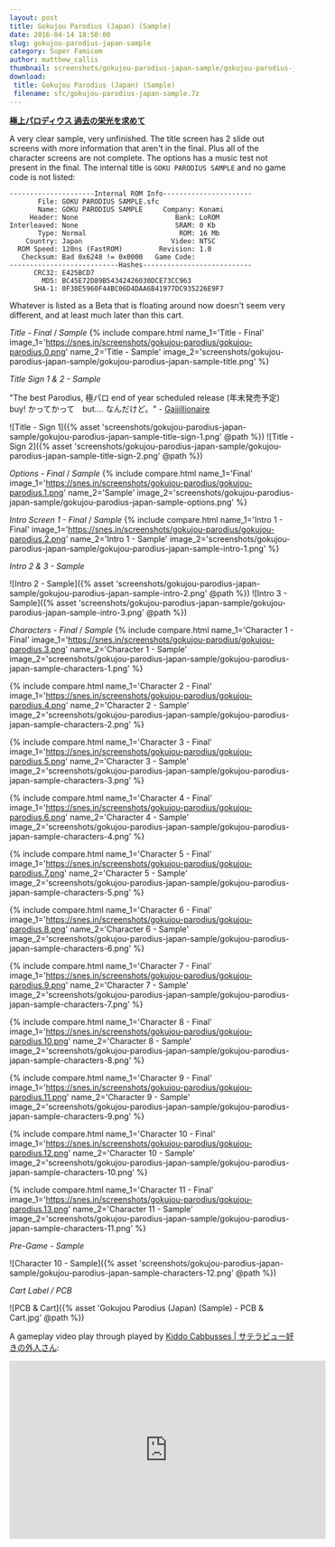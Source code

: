 ```yaml
---
layout: post
title: Gokujou Parodius (Japan) (Sample)
date: 2016-04-14 18:50:00
slug: gokujou-parodius-japan-sample
category: Super Famicom
author: matthew_callis
thumbnail: screenshots/gokujou-parodius-japan-sample/gokujou-parodius-japan-sample-title.png
download:
 title: Gokujou Parodius (Japan) (Sample)
 filename: sfc/gokujou-parodius-japan-sample.7z
---
```


__[極上パロディウス 過去の栄光を求めて](https://superfamicom.org/info/gokujou-parodius)__

A very clear sample, very unfinished. The title screen has 2 slide out screens with more information that aren't in the final. Plus all of the character screens are not complete. The options has a music test not present in the final. The internal title is `GOKU PARODIUS SAMPLE` and no game code is not listed:

```
---------------------Internal ROM Info----------------------
       File: GOKU PARODIUS SAMPLE.sfc
       Name: GOKU PARODIUS SAMPLE     Company: Konami
     Header: None                        Bank: LoROM
Interleaved: None                        SRAM: 0 Kb
       Type: Normal                       ROM: 16 Mb
    Country: Japan                      Video: NTSC
  ROM Speed: 120ns (FastROM)         Revision: 1.0
   Checksum: Bad 0x6248 != 0x0000   Game Code:
---------------------------Hashes---------------------------
      CRC32: E425BCD7
        MD5: BC45E72D89B54342426030DCE73CC963
      SHA-1: 0F38E5960F44BC06D4DAA6B41977DC935226E9F7
```

Whatever is listed as a Beta that is floating around now doesn't seem very different, and at least much later than this cart.

_Title - Final_  / _Sample_
{% include compare.html
    name_1='Title - Final'
    image_1='https://snes.in/screenshots/gokujou-parodius/gokujou-parodius.0.png'
    name_2='Title - Sample'
    image_2='screenshots/gokujou-parodius-japan-sample/gokujou-parodius-japan-sample-title.png'
%}

_Title Sign 1 & 2 - Sample_

"The best Parodius, 極パロ end of year scheduled release (年末発売予定) buy! かってかって　but.... なんだけど。" - [Gaijillionaire](https://twitter.com/Gaijillionaire/status/720822237817769984)

![Title - Sign 1]({% asset 'screenshots/gokujou-parodius-japan-sample/gokujou-parodius-japan-sample-title-sign-1.png' @path %})
![Title - Sign 2]({% asset 'screenshots/gokujou-parodius-japan-sample/gokujou-parodius-japan-sample-title-sign-2.png' @path %})

_Options - Final_  / _Sample_
{% include compare.html
    name_1='Final'
    image_1='https://snes.in/screenshots/gokujou-parodius/gokujou-parodius.1.png'
    name_2='Sample'
    image_2='screenshots/gokujou-parodius-japan-sample/gokujou-parodius-japan-sample-options.png'
%}

_Intro Screen 1 - Final_  / _Sample_
{% include compare.html
    name_1='Intro 1 - Final'
    image_1='https://snes.in/screenshots/gokujou-parodius/gokujou-parodius.2.png'
    name_2='Intro 1 - Sample'
    image_2='screenshots/gokujou-parodius-japan-sample/gokujou-parodius-japan-sample-intro-1.png'
%}

_Intro 2 & 3 - Sample_

![Intro 2 - Sample]({% asset 'screenshots/gokujou-parodius-japan-sample/gokujou-parodius-japan-sample-intro-2.png' @path %})
![Intro 3 - Sample]({% asset 'screenshots/gokujou-parodius-japan-sample/gokujou-parodius-japan-sample-intro-3.png' @path %})

_Characters - Final_  / _Sample_
{% include compare.html
    name_1='Character 1 - Final'
    image_1='https://snes.in/screenshots/gokujou-parodius/gokujou-parodius.3.png'
    name_2='Character 1 - Sample'
    image_2='screenshots/gokujou-parodius-japan-sample/gokujou-parodius-japan-sample-characters-1.png'
%}

{% include compare.html
    name_1='Character 2 - Final'
    image_1='https://snes.in/screenshots/gokujou-parodius/gokujou-parodius.4.png'
    name_2='Character 2 - Sample'
    image_2='screenshots/gokujou-parodius-japan-sample/gokujou-parodius-japan-sample-characters-2.png'
%}

{% include compare.html
    name_1='Character 3 - Final'
    image_1='https://snes.in/screenshots/gokujou-parodius/gokujou-parodius.5.png'
    name_2='Character 3 - Sample'
    image_2='screenshots/gokujou-parodius-japan-sample/gokujou-parodius-japan-sample-characters-3.png'
%}

{% include compare.html
    name_1='Character 4 - Final'
    image_1='https://snes.in/screenshots/gokujou-parodius/gokujou-parodius.6.png'
    name_2='Character 4 - Sample'
    image_2='screenshots/gokujou-parodius-japan-sample/gokujou-parodius-japan-sample-characters-4.png'
%}

{% include compare.html
    name_1='Character 5 - Final'
    image_1='https://snes.in/screenshots/gokujou-parodius/gokujou-parodius.7.png'
    name_2='Character 5 - Sample'
    image_2='screenshots/gokujou-parodius-japan-sample/gokujou-parodius-japan-sample-characters-5.png'
%}

{% include compare.html
    name_1='Character 6 - Final'
    image_1='https://snes.in/screenshots/gokujou-parodius/gokujou-parodius.8.png'
    name_2='Character 6 - Sample'
    image_2='screenshots/gokujou-parodius-japan-sample/gokujou-parodius-japan-sample-characters-6.png'
%}

{% include compare.html
    name_1='Character 7 - Final'
    image_1='https://snes.in/screenshots/gokujou-parodius/gokujou-parodius.9.png'
    name_2='Character 7 - Sample'
    image_2='screenshots/gokujou-parodius-japan-sample/gokujou-parodius-japan-sample-characters-7.png'
%}

{% include compare.html
    name_1='Character 8 - Final'
    image_1='https://snes.in/screenshots/gokujou-parodius/gokujou-parodius.10.png'
    name_2='Character 8 - Sample'
    image_2='screenshots/gokujou-parodius-japan-sample/gokujou-parodius-japan-sample-characters-8.png'
%}

{% include compare.html
    name_1='Character 9 - Final'
    image_1='https://snes.in/screenshots/gokujou-parodius/gokujou-parodius.11.png'
    name_2='Character 9 - Sample'
    image_2='screenshots/gokujou-parodius-japan-sample/gokujou-parodius-japan-sample-characters-9.png'
%}

{% include compare.html
    name_1='Character 10 - Final'
    image_1='https://snes.in/screenshots/gokujou-parodius/gokujou-parodius.12.png'
    name_2='Character 10 - Sample'
    image_2='screenshots/gokujou-parodius-japan-sample/gokujou-parodius-japan-sample-characters-10.png'
%}

{% include compare.html
    name_1='Character 11 - Final'
    image_1='https://snes.in/screenshots/gokujou-parodius/gokujou-parodius.13.png'
    name_2='Character 11 - Sample'
    image_2='screenshots/gokujou-parodius-japan-sample/gokujou-parodius-japan-sample-characters-11.png'
%}

_Pre-Game - Sample_

![Character 10 - Sample]({% asset 'screenshots/gokujou-parodius-japan-sample/gokujou-parodius-japan-sample-characters-12.png' @path %})

_Cart Label / PCB_

![PCB & Cart]({% asset 'Gokujou Parodius (Japan) (Sample) - PCB & Cart.jpg' @path %})

A gameplay video play through played by [Kiddo Cabbusses | サテラビュー好きの外人さん](https://www.youtube.com/channel/UCOXvfoAZZJhmDZw0boGkSYA):
<iframe width="560" height="315" src="https://www.youtube-nocookie.com/embed/iqMAY7ZYs-o" frameborder="0" allowfullscreen></iframe>
